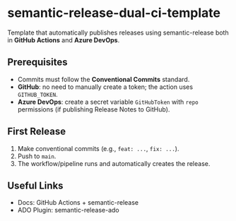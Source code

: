 # semantic-release-dual-ci-template

Template that automatically publishes releases using semantic-release both in **GitHub Actions** and **Azure DevOps**.

## Prerequisites

- Commits must follow the **Conventional Commits** standard.
- **GitHub**: no need to manually create a token; the action uses `GITHUB_TOKEN`.
- **Azure DevOps**: create a secret variable `GitHubToken` with `repo` permissions (if publishing Release Notes to GitHub).

## First Release

1. Make conventional commits (e.g., `feat: ...`, `fix: ...`).
2. Push to `main`.
3. The workflow/pipeline runs and automatically creates the release.

## Useful Links

- Docs: GitHub Actions + semantic-release  
- ADO Plugin: semantic-release-ado  

